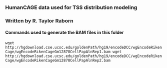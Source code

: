 ### HumanCAGE data used for TSS distribution modeling
### Written by R. Taylor Raborn

#### Commands used to generate the BAM files in this folder

``
wget http://hgdownload.cse.ucsc.edu/goldenPath/hg19/encodeDCC/wgEncodeRikenCage/wgEncodeRikenCageGm12878CellPapAlnRep1.bam
wget http://hgdownload.cse.ucsc.edu/goldenPath/hg19/encodeDCC/wgEncodeRikenCage/wgEncodeRikenCageGm12878CellPapAlnRep2.bam
``